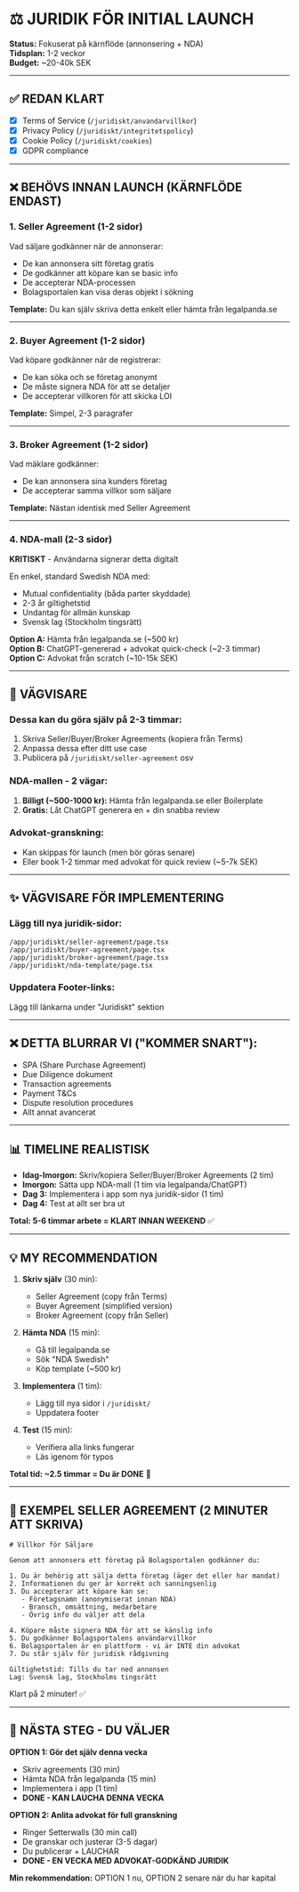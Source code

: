 # ⚖️ JURIDIK FÖR INITIAL LAUNCH

**Status:** Fokuserat på kärnflöde (annonsering + NDA)  
**Tidsplan:** 1-2 veckor  
**Budget:** ~20-40k SEK

---

## ✅ REDAN KLART

- [x] Terms of Service (`/juridiskt/anvandarvillkor`)
- [x] Privacy Policy (`/juridiskt/integritetspolicy`)
- [x] Cookie Policy (`/juridiskt/cookies`)
- [x] GDPR compliance

---

## ❌ BEHÖVS INNAN LAUNCH (KÄRNFLÖDE ENDAST)

### 1. **Seller Agreement** (1-2 sidor)
Vad säljare godkänner när de annonserar:
- De kan annonsera sitt företag gratis
- De godkänner att köpare kan se basic info
- De accepterar NDA-processen
- Bolagsportalen kan visa deras objekt i sökning

**Template:** Du kan själv skriva detta enkelt eller hämta från legalpanda.se

---

### 2. **Buyer Agreement** (1-2 sidor)
Vad köpare godkänner när de registrerar:
- De kan söka och se företag anonymt
- De måste signera NDA för att se detaljer
- De accepterar villkoren för att skicka LOI

**Template:** Simpel, 2-3 paragrafer

---

### 3. **Broker Agreement** (1-2 sidor)
Vad mäklare godkänner:
- De kan annonsera sina kunders företag
- De accepterar samma villkor som säljare

**Template:** Nästan identisk med Seller Agreement

---

### 4. **NDA-mall** (2-3 sidor)
**KRITISKT** - Användarna signerar detta digitalt

En enkel, standard Swedish NDA med:
- Mutual confidentiality (båda parter skyddade)
- 2-3 år giltighetstid
- Undantag för allmän kunskap
- Svensk lag (Stockholm tingsrätt)

**Option A:** Hämta från legalpanda.se (~500 kr)  
**Option B:** ChatGPT-genererad + advokat quick-check (~2-3 timmar)  
**Option C:** Advokat från scratch (~10-15k SEK)

---

## 🎯 VÄGVISARE

### **Dessa kan du göra själv på 2-3 timmar:**
1. Skriva Seller/Buyer/Broker Agreements (kopiera från Terms)
2. Anpassa dessa efter ditt use case
3. Publicera på `/juridiskt/seller-agreement` osv

### **NDA-mallen - 2 vägar:**
1. **Billigt (~500-1000 kr):** Hämta från legalpanda.se eller Boilerplate
2. **Gratis:** Låt ChatGPT generera en + din snabba review

### **Advokat-granskning:**
- Kan skippas för launch (men bör göras senare)
- Eller book 1-2 timmar med advokat för quick review (~5-7k SEK)

---

## ✨ VÄGVISARE FÖR IMPLEMENTERING

### Lägg till nya juridik-sidor:
```
/app/juridiskt/seller-agreement/page.tsx
/app/juridiskt/buyer-agreement/page.tsx
/app/juridiskt/broker-agreement/page.tsx
/app/juridiskt/nda-template/page.tsx
```

### Uppdatera Footer-links:
Lägg till länkarna under "Juridiskt" sektion

---

## ❌ DETTA BLURRAR VI ("KOMMER SNART"):

- SPA (Share Purchase Agreement)
- Due Diligence dokument
- Transaction agreements
- Payment T&Cs
- Dispute resolution procedures
- Allt annat avancerat

---

## 📊 TIMELINE REALISTISK

- **Idag-Imorgon:** Skriv/kopiera Seller/Buyer/Broker Agreements (2 tim)
- **Imorgon:** Sätta upp NDA-mall (1 tim via legalpanda/ChatGPT)
- **Dag 3:** Implementera i app som nya juridik-sidor (1 tim)
- **Dag 4:** Test at allt ser bra ut

**Total: 5-6 timmar arbete = KLART INNAN WEEKEND** ✅

---

## 💡 MY RECOMMENDATION

1. **Skriv själv** (30 min):
   - Seller Agreement (copy från Terms)
   - Buyer Agreement (simplified version)
   - Broker Agreement (copy från Seller)

2. **Hämta NDA** (15 min):
   - Gå till legalpanda.se
   - Sök "NDA Swedish"
   - Köp template (~500 kr)

3. **Implementera** (1 tim):
   - Lägg till nya sidor i `/juridiskt/`
   - Uppdatera footer

4. **Test** (15 min):
   - Verifiera alla links fungerar
   - Läs igenom för typos

**Total tid: ~2.5 timmar = Du är DONE** 🎉

---

## 📝 EXEMPEL SELLER AGREEMENT (2 MINUTER ATT SKRIVA)

```
# Villkor för Säljare

Genom att annonsera ett företag på Bolagsportalen godkänner du:

1. Du är behörig att sälja detta företag (äger det eller har mandat)
2. Informationen du ger är korrekt och sanningsenlig
3. Du accepterar att köpare kan se:
   - Företagsnamn (anonymiserat innan NDA)
   - Bransch, omsättning, medarbetare
   - Övrig info du väljer att dela

4. Köpare måste signera NDA för att se känslig info
5. Du godkänner Bolagsportalens användarvillkor
6. Bolagsportalen är en plattform - vi är INTE din advokat
7. Du står själv för juridisk rådgivning

Giltighetstid: Tills du tar ned annonsen
Lag: Svensk lag, Stockholms tingsrätt
```

Klart på 2 minuter! ✅

---

## 🚀 NÄSTA STEG - DU VÄLJER

**OPTION 1: Gör det själv denna vecka**
- Skriv agreements (30 min)
- Hämta NDA från legalpanda (15 min)
- Implementera i app (1 tim)
- **DONE - KAN LAUCHA DENNA VECKA**

**OPTION 2: Anlita advokat för full granskning**
- Ringer Setterwalls (30 min call)
- De granskar och justerar (3-5 dagar)
- Du publicerar + LAUCHAR
- **DONE - EN VECKA MED ADVOKAT-GODKÄND JURIDIK**

**Min rekommendation:** OPTION 1 nu, OPTION 2 senare när du har kapital
